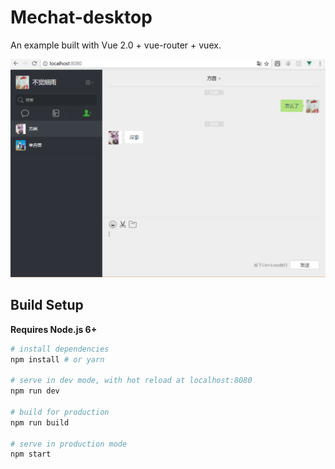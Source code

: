 # Mechat-desktop

An example built with Vue 2.0 + vue-router + vuex.

<p align="center">
    <img src="./screenshots/mechat.jpg" width="700px">
</p>

## Build Setup

**Requires Node.js 6+**

``` bash
# install dependencies
npm install # or yarn

# serve in dev mode, with hot reload at localhost:8080
npm run dev

# build for production
npm run build

# serve in production mode
npm start
```
